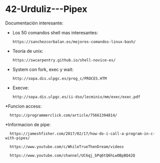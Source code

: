 # 42-Urduliz---Pipex

Documentación interesante:

* Los 50 comandos shell mas interesantes:

      https://sanchezcorbalan.es/mejores-comandos-linux-bash/
      
* Teoría de unix:

      https://swcarpentry.github.io/shell-novice-es/
      
* System con fork, exec y wait:
     
      http://sopa.dis.ulpgc.es/prog_c/PROCES.HTM
      
* Execve:
      
      http://sopa.dis.ulpgc.es/ii-dso/lecminix/mm/exec/exec.pdf
      
*Funcion access:

      https://programmerclick.com/article/75661394814/
      
*Informacion de pipe:
      
      https://jameshfisher.com/2017/02/17/how-do-i-call-a-program-in-c-with-pipes/
      
      https://www.youtube.com/c/WhileTrueThenDream/videos
      
      https://www.youtube.com/channel/UC6qj_bPq6tQ6hLwOBpBQ42Q


